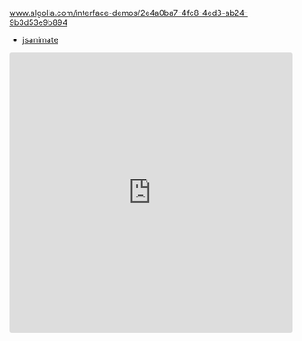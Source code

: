www.algolia.com/interface-demos/2e4a0ba7-4fc8-4ed3-ab24-9b3d53e9b894

- [jsanimate](https://jsanimate-gnj46.ondigitalocean.app/)

<iframe src="https://codesandbox.io/embed/nav-bar-examples-forked-izhl5?fontsize=14&hidenavigation=1&theme=dark"
     style="width:100%; height:500px; border:0; border-radius: 4px; overflow:hidden;"
     title="Nav Bar Examples (forked)"
     allow="accelerometer; ambient-light-sensor; camera; encrypted-media; geolocation; gyroscope; hid; microphone; midi; payment; usb; vr; xr-spatial-tracking"
     sandbox="allow-forms allow-modals allow-popups allow-presentation allow-same-origin allow-scripts"
   ></iframe>

<link rel="stylesheet" href="https://cdn.jsdelivr.net/npm/@algolia/algoliasearch-netlify-frontend@1/dist/algoliasearchNetlify.css" />
<script type="text/javascript" src="https://cdn.jsdelivr.net/npm/@algolia/algoliasearch-netlify-frontend@1/dist/algoliasearchNetlify.js"></script>
<script type="text/javascript">
  algoliasearchNetlify({
    appId: 'O6OT9G9U8Z',
    apiKey: 'b0cb3d390176e1ff4bd1ecb12fc15730',
    siteId: 'a1b7ee1a-11a7-4bd2-a341-2260656e216f',
    branch: 'master',
    selector: 'div#search',
  });
</script
